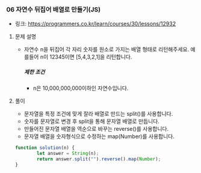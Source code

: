 ### 06 자연수 뒤집어 배열로 만들기(JS)

* 링크: https://programmers.co.kr/learn/courses/30/lessons/12932

1. 문제 설명

   * 자연수 n을 뒤집어 각 자리 숫자를 원소로 가지는 배열 형태로 리턴해주세요. 예를들어 n이 12345이면 [5,4,3,2,1]을 리턴합니다.

     ##### 제한 조건

     - n은 10,000,000,000이하인 자연수입니다.

2. 풀이

   * 문자열을 특정 조건에 맞게 잘라 배열로 만드는 split()를 사용합니다.
   * 숫자를 문자열로 변경 후 split을 통해 문자열 배열로 만듭니다.
   * 만들어진 문자열 배열을 역순으로 바꾸는 reverse()를 사용합니다.
   * 문자열 배열을 숫자형식으로 수정하는 map(Number)를 사용합니다.

   ```js
   function solution(n) {
           let answer = String(n);
           return answer.split("").reverse().map(Number);
   }
   ```
